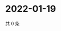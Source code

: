 # 2022-01-19

共 0 条

<!-- BEGIN WEIBO -->
<!-- 最后更新时间 Wed Jan 19 2022 05:10:18 GMT+0800 (China Standard Time) -->

<!-- END WEIBO -->
